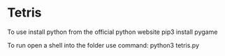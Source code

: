 # Tetris

To use
install python from the official python website
pip3 install pygame

To run
open a shell into the folder
use command: python3 tetris.py
